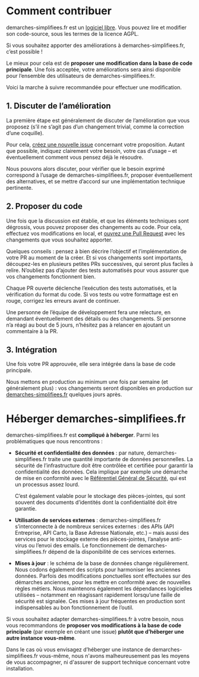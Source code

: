 # Comment contribuer

demarches-simplifiees.fr est un [logiciel libre](https://fr.wikipedia.org/wiki/Logiciel_libre). Vous pouvez lire et modifier son code-source, sous les termes de la licence AGPL.

Si vous souhaitez apporter des améliorations à demarches-simplifiees.fr, c’est possible !

Le mieux pour cela est de **proposer une modification dans la base de code principale**. Une fois acceptée, votre améliorations sera ainsi disponible pour l’ensemble des utilisateurs de demarches-simplifiees.fr.

Voici la marche à suivre recommandée pour effectuer une modification.

## 1. Discuter de l’amélioration

La première étape est généralement de discuter de l’amélioration que vous proposez (s’il ne s’agit pas d’un changement trivial, comme la correction d’une coquille).

Pour cela, [créez une nouvelle issue](https://github.com/betagouv/tps/issues/new) concernant votre proposition. Autant que possible, indiquez clairement votre besoin, votre cas d’usage – et éventuellement comment vous pensez déjà le résoudre.

Nous pouvons alors discuter, pour vérifier que le besoin exprimé correspond à l’usage de demarches-simplifiees.fr, proposer éventuellement des alternatives, et se mettre d’accord sur une implémentation technique pertinente.

## 2. Proposer du code

Une fois que la discussion est établie, et que les éléments techniques sont dégrossis, vous pouvez proposer des changements au code. Pour cela, effectuez vos modifications en local, et [ouvrez une Pull Request](https://github.com/betagouv/tps/issues/new) avec les changements que vous souhaitez apporter.

Quelques conseils : pensez à bien décrire l’objectif et l’implémentation de votre PR au moment de la créer. Et si vos changements sont importants, découpez-les en plusieurs petites PRs successives, qui seront plus faciles à relire. N’oubliez pas d’ajouter des tests automatisés pour vous assurer que vos changements fonctionnent bien.

Chaque PR ouverte déclenche l’exécution des tests automatisés, et la vérification du format du code. Si vos tests ou votre formattage est en rouge, corrigez les erreurs avant de continuer.

Une personne de l’équipe de développement fera une relecture, en demandant éventuellement des détails ou des changements. Si personne n’a réagi au bout de 5 jours, n’hésitez pas à relancer en ajoutant un commentaire à la PR.

## 3. Intégration

Une fois votre PR approuvée, elle sera intégrée dans la base de code principale.

Nous mettons en production au minimum une fois par semaine (et généralement plus) : vos changements seront disponibles en production sur [demarches-simplifiees.fr](https://www.demarches-simplifiees.fr) quelques jours après.


# Héberger demarches-simplifiees.fr

demarches-simplifiees.fr est **compliqué à héberger**. Parmi les problématiques que nous rencontrons :

- **Sécurité et confidentialité des données** : par nature, demarches-simplifiees.fr traite une quantité importante de données personnelles. La sécurité de l’infrastructure doit être contrôlée et certifiée pour garantir la confidentialité des données. Cela implique par exemple une démarche de mise en conformité avec le [Référentiel Général de Sécurité](https://www.ssi.gouv.fr/entreprise/reglementation/confiance-numerique/le-referentiel-general-de-securite-rgs/), qui est un processus assez lourd.

  C’est également valable pour le stockage des pièces-jointes, qui sont souvent des documents d’identités dont la confidentialité doit être garantie.
- **Utilisation de services externes** : demarches-simplifiees.fr s’interconnecte à de nombreux services externes : des APIs (API Entreprise, API Carto, la Base Adresse Nationale, etc.) – mais aussi des services pour le stockage externe des pièces-jointes, l’analyse anti-virus ou l’envoi des emails. Le fonctionnement de demarches-simplifiees.fr dépend de la disponibilité de ces services externes.
- **Mises à jour** : le schéma de la base de données change régulièrement. Nous codons également des scripts pour harmoniser les anciennes données. Parfois des modifications ponctuelles sont effectuées sur des démarches anciennes, pour les mettre en conformité avec de nouvelles règles métiers. Nous maintenons également les dépendances logicielles utilisées – notamment en réagissant rapidement lorsqu’une faille de sécurité est signalée. Ces mises à jour fréquentes en production sont indispensables au bon fonctionnement de l’outil.

Si vous souhaitez adapter demarches-simplifiees.fr à votre besoin, nous vous recommandons de **proposer vos modifications à la base de code principale** (par exemple en créant une issue) **plutôt que d’héberger une autre instance vous-même**.

Dans le cas où vous envisagez d’héberger une instance de demarches-simplifiees.fr vous-même, nous n'avons malheureusement pas les moyens de vous accompagner, ni d'assurer de support technique concernant votre installation.
